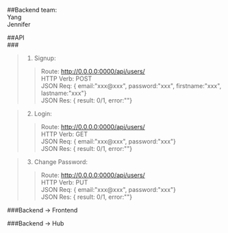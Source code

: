 ##Backend team:<br/>
Yang<br/>
Jennifer<br/>

##API<br/>
###<br/>
>1. Signup: 
>> Route: http://0.0.0.0:0000/api/users/ <br/>
>> HTTP Verb: POST <br/>
>> JSON Req: { email:"xxx@xxx", password:"xxx", firstname:"xxx", lastname:"xxx"}<br/>
>> JSON Res: { result: 0/1, error:""} <br/>

>2. Login: 
>> Route: http://0.0.0.0:0000/api/users/ <br/>
>> HTTP Verb: GET <br/>
>> JSON Req: { email:"xxx@xxx", password:"xxx"}<br/>
>> JSON Res: { result: 0/1, error:""} <br/>

>3. Change Password: 
>> Route: http://0.0.0.0:0000/api/users/ <br/>
>> HTTP Verb: PUT <br/>
>> JSON Req: { email:"xxx@xxx", password:"xxx"}<br/>
>> JSON Res: { result: 0/1, error:""} <br/>


###Backend -> Frontend<br/>



###Backend -> Hub<br/>



